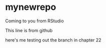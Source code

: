 # mynewrepo

Coming to you from RStudio

This line is from github


here's me testing out the branch in chapter 22